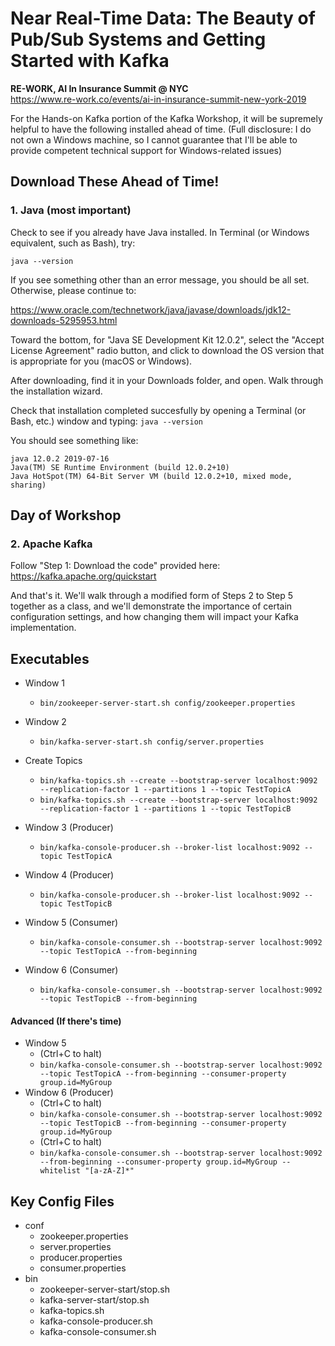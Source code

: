 # Near Real-Time Data: The Beauty of Pub/Sub Systems and Getting Started with Kafka
**RE-WORK, AI In Insurance Summit @ NYC** </br>
https://www.re-work.co/events/ai-in-insurance-summit-new-york-2019

For the Hands-on Kafka portion of the Kafka Workshop, it will be supremely helpful to have the following installed ahead of time. (Full disclosure: I do not own a Windows machine, so I cannot guarantee that I'll be able to provide competent technical support for Windows-related issues)

## Download These Ahead of Time!
### 1. Java (most important)

Check to see if you already have Java installed. In Terminal (or Windows equivalent, such as Bash), try:

`java --version`

If you see something other than an error message, you should be all set.
Otherwise, please continue to:

https://www.oracle.com/technetwork/java/javase/downloads/jdk12-downloads-5295953.html

Toward the bottom, for "Java SE Development Kit 12.0.2", select the "Accept License Agreement" radio button, and click to download the OS version that is appropriate for you (macOS or Windows).

After downloading, find it in your Downloads folder, and open. Walk through the installation wizard.

Check that installation completed succesfully by opening a Terminal (or Bash, etc.) window and typing:
`java --version`

You should see something like:
```
java 12.0.2 2019-07-16
Java(TM) SE Runtime Environment (build 12.0.2+10)
Java HotSpot(TM) 64-Bit Server VM (build 12.0.2+10, mixed mode, sharing)
```

## Day of Workshop

### 2. Apache Kafka

Follow "Step 1: Download the code" provided here: https://kafka.apache.org/quickstart

And that's it. We'll walk through a modified form of Steps 2 to Step 5 together as a class, and we'll demonstrate the importance of certain configuration settings, and how changing them will impact your Kafka implementation.



## Executables

- Window 1
  - `bin/zookeeper-server-start.sh config/zookeeper.properties`
- Window 2
  - `bin/kafka-server-start.sh config/server.properties`


- Create Topics
  - `bin/kafka-topics.sh --create --bootstrap-server localhost:9092 --replication-factor 1 --partitions 1 --topic TestTopicA`
  - `bin/kafka-topics.sh --create --bootstrap-server localhost:9092 --replication-factor 1 --partitions 1 --topic TestTopicB`


- Window 3 (Producer)
  - `bin/kafka-console-producer.sh --broker-list localhost:9092 --topic TestTopicA`
- Window 4 (Producer)
  - `bin/kafka-console-producer.sh --broker-list localhost:9092 --topic TestTopicB`


- Window 5 (Consumer)
  - `bin/kafka-console-consumer.sh --bootstrap-server localhost:9092 --topic TestTopicA --from-beginning`
- Window 6 (Consumer)
  - `bin/kafka-console-consumer.sh --bootstrap-server localhost:9092 --topic TestTopicB --from-beginning`

#### Advanced (If there's time)
- Window 5
  - (Ctrl+C to halt)
  - `bin/kafka-console-consumer.sh --bootstrap-server localhost:9092 --topic TestTopicA --from-beginning --consumer-property group.id=MyGroup`
- Window 6 (Producer)
  - (Ctrl+C to halt)
  - `bin/kafka-console-consumer.sh --bootstrap-server localhost:9092 --topic TestTopicB --from-beginning --consumer-property group.id=MyGroup`
  - (Ctrl+C to halt)
  - `bin/kafka-console-consumer.sh --bootstrap-server localhost:9092  --from-beginning --consumer-property group.id=MyGroup --whitelist "[a-zA-Z]*"`

## Key Config Files

- conf
  - zookeeper.properties
  - server.properties
  - producer.properties
  - consumer.properties
- bin
  - zookeeper-server-start/stop.sh
  - kafka-server-start/stop.sh
  - kafka-topics.sh
  - kafka-console-producer.sh
  - kafka-console-consumer.sh
